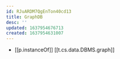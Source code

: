 ```yaml
---
id: RJuARDM7QgEnTon40cd13
title: GraphDB
desc: ''
updated: 1637954676713
created: 1637954631007
---
```




- [[p.instanceOf]] [[t.cs.data.DBMS.graph]]
